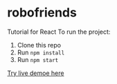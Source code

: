 # robofriends
Tutorial for React
To run the project: 

1. Clone this repo
2. Run `npm install`
3. Run `npm start`

[Try live demoe here](https://nelsonmbigili.github.io/robofriend_app/)
